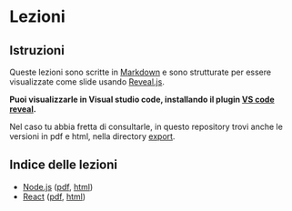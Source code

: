 # Lezioni

## Istruzioni

Queste lezioni sono scritte in [Markdown](https://www.markdownguide.org/) e sono strutturate per essere visualizzate come slide usando [Reveal.js](https://revealjs.com/).

**Puoi visualizzarle in Visual studio code, installando il plugin [VS code reveal](https://marketplace.visualstudio.com/items?itemName=evilz.vscode-reveal).**

Nel caso tu abbia fretta di consultarle, in questo repository trovi anche le versioni in pdf e html, nella directory [export](./export).

## Indice delle lezioni

- [Node.js](./nodejs.md) ([pdf](./nodejs/nodejs.pdf), [html](./nodejs/index.html))
- [React](./react.md) ([pdf](./react/react.pdf), [html](./react/index.html))